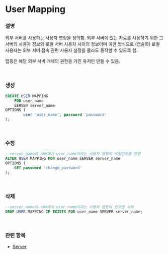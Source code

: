 User Mapping
===

### 설명
외부 서버를 사용하는 사용자 맵핑을 정의함. 외부 서버에 있는 자료를 사용하기 위한 그 서버의 사용자 정보와 로컬 서버 사용자 사이의 정보이며 이런 방식으로 (캡슐화) 로컬 사용자는 외부 서버 접속 관련 사용자 설정을 몰라도 동작할 수 있도록 함.

맵핑은 해당 외부 서버 개체의 권한을 가진 유저만 만들 수 있음.

<br>

### 생성
```sql
CREATE USER MAPPING
    FOR user_name
    SERVER server_name
OPTIONS (
        user 'user_name', password 'password'
);
```

<br>

### 수정
```sql
--server_name의 서버에서 user_name이라는 사용자 맵핑의 비밀번호를 변경
ALTER USER MAPPING FOR user_name SERVER server_name
OPTIONS (
    SET password 'change_password'
);
```

<br>

### 삭제
```sql
--server_name의 서버에서 user_name이라는 사용자 맵핑이 있으면 삭제
DROP USER MAPPING IF EXISTS FOR user_name SERVER server_name;
```

<br>

### 관련 항목
* [Server](../server/README.md)

<br>
